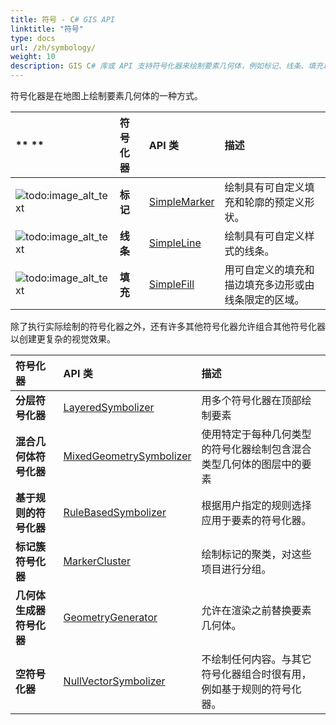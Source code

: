 ```yaml
---
title: 符号 - C# GIS API
linktitle: "符号"
type: docs
url: /zh/symbology/
weight: 10
description: GIS C# 库或 API 支持符号化器来绘制要素几何体，例如标记、线条、填充以及组合符号化器以创建更复杂的视觉效果。
---
```


符号化器是在地图上绘制要素几何体的一种方式。

|** **|**符号化器**|**API 类**|**描述**|
| :- | :- | :- | :- |
|![todo:image_alt_text](symbology_1.png)|**标记**|[SimpleMarker](https://reference.aspose.com/gis/net/aspose.gis.rendering.symbolizers/simplemarker)|绘制具有可自定义填充和轮廓的预定义形状。|
|![todo:image_alt_text](symbology_2.png)|**线条**|[SimpleLine](https://reference.aspose.com/gis/net/aspose.gis.rendering.symbolizers/simpleline)|绘制具有可自定义样式的线条。|
|![todo:image_alt_text](symbology_3.png)|**填充**|[SimpleFill](https://reference.aspose.com/gis/net/aspose.gis.rendering.symbolizers/simplefill)|用可自定义的填充和描边填充多边形或由线条限定的区域。|
除了执行实际绘制的符号化器之外，还有许多其他符号化器允许组合其他符号化器以创建更复杂的视觉效果。

|**符号化器**|**API 类**|**描述**|
| :- | :- | :- |
|**分层符号化器**|[LayeredSymbolizer](https://reference.aspose.com/gis/net/aspose.gis.rendering.symbolizers/layeredsymbolizer)|用多个符号化器在顶部绘制要素|
|**混合几何体符号化器**|[MixedGeometrySymbolizer](https://reference.aspose.com/gis/net/aspose.gis.rendering.symbolizers/mixedgeometrysymbolizer)|使用特定于每种几何类型的符号化器绘制包含混合类型几何体的图层中的要素|
|**基于规则的符号化器**|[RuleBasedSymbolizer](https://reference.aspose.com/gis/net/aspose.gis.rendering.symbolizers/rulebasedsymbolizer)|根据用户指定的规则选择应用于要素的符号化器。|
|**标记簇符号化器**|[MarkerCluster](https://reference.aspose.com/gis/net/aspose.gis.rendering.symbolizers/markercluster)|绘制标记的聚类，对这些项目进行分组。|
|**几何体生成器符号化器**|[GeometryGenerator](https://reference.aspose.com/gis/net/aspose.gis.rendering.symbolizers/geometrygenerator)|允许在渲染之前替换要素几何体。|
|**空符号化器**|[NullVectorSymbolizer](https://reference.aspose.com/gis/net/aspose.gis.rendering.symbolizers/nullvectorsymbolizer)|不绘制任何内容。与其它符号化器组合时很有用，例如基于规则的符号化器。|
